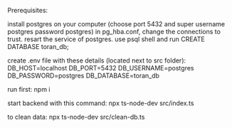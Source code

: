 Prerequisites:

install postgres on your computer (choose port 5432 and super username postgres password postgres)
in pg_hba.conf, change the connections to trust.
resart the service of postgres.
use psql shell and run CREATE DATABASE toran_db;

create .env file with these details (located next to src folder):
DB_HOST=localhost
DB_PORT=5432
DB_USERNAME=postgres
DB_PASSWORD=postgres
DB_DATABASE=toran_db

run first:
npm i

start backend with this command:
npx ts-node-dev src/index.ts

to clean data:
npx ts-node-dev src/clean-db.ts

